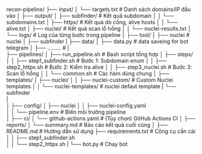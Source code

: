 recon-pipeline/
├── input/
│   └── targets.txt                  # Danh sách domains/IP đầu vào
│
├── output/
│   ├── subfinder/                   # Kết quả subdomain
│   │   └── subdomains.txt
│   ├── httpx/                       # Kết quả dò cổng, alive hosts
│   │   └── alive.txt
│   ├── nuclei/                      # Kết quả scan lỗ hổng
│   │   └── nuclei-results.txt
│   └── logs/                        # Log của từng bước trong pipeline
│
├── tool/
│   ├── nuclei                       # nuclei
│   ├── subfinder
|
├── data/
│   ├── data.py                      # data saveing for bot telegram
│   ├── .........                    #
|                    
├── pipelines/
│   ├── run_pipeline.sh              # Bash script tổng hợp
│   ├── steps/
│   │   ├── step1_subfinder.sh       # Bước 1: Subdomain enum
│   │   ├── step2_httpx.sh           # Bước 2: Kiểm tra alive
│   │   ├── step3_nuclei.sh          # Bước 3: Scan lỗ hổng
│   │   └── common.sh                # Các hàm dùng chung
│
├── templates/
│   ├── nuclei/
│   │   ├── nuclei-custom/           # Custom Nuclei templates
│   │   └── nuclei-templates/        # nuclei defaut template
|   └── subfinder                    
|                                      
│
├── config/
│   ├── nuclei 
│   │   ├── nuclei-config.yaml       
│   │   └── pipeline.env             # Biến môi trường pipeline  
│
├── ci/
│   └── github-actions.yaml          # (Tùy chọn) GitHub Actions CI
│
├── reports/
│   └── summary.md                   # Báo cáo kết quả cuối cùng
│
├── README.md                        # Hướng dẫn sử dụng
├── requirements.txt                 # Công cụ cần cài
│   │   ├── step1_subfinder.sh       
│   │   └── step2_httpx.sh
|
└── bot.py                           # Chay bot